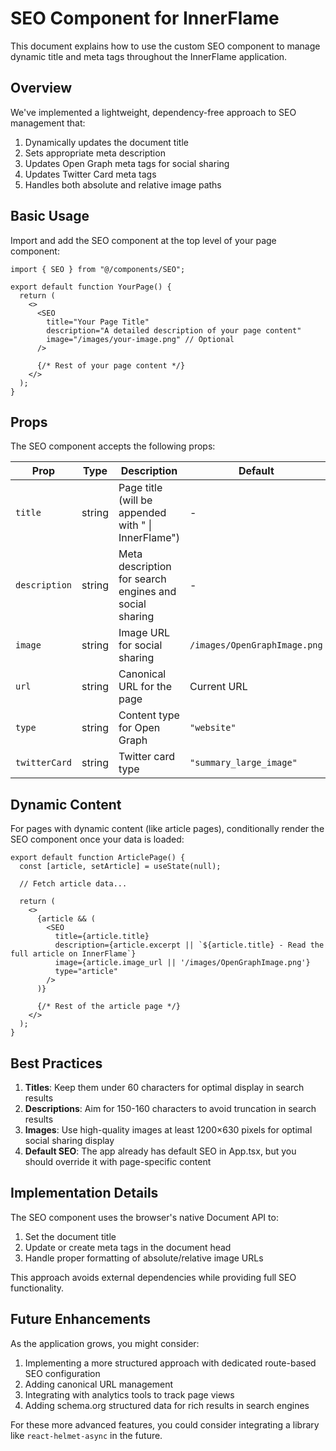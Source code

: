 # SEO Component for InnerFlame

This document explains how to use the custom SEO component to manage dynamic title and meta tags throughout the InnerFlame application.

## Overview

We've implemented a lightweight, dependency-free approach to SEO management that:

1. Dynamically updates the document title
2. Sets appropriate meta description
3. Updates Open Graph meta tags for social sharing
4. Updates Twitter Card meta tags
5. Handles both absolute and relative image paths

## Basic Usage

Import and add the SEO component at the top level of your page component:

```tsx
import { SEO } from "@/components/SEO";

export default function YourPage() {
  return (
    <>
      <SEO 
        title="Your Page Title"
        description="A detailed description of your page content"
        image="/images/your-image.png" // Optional
      />
      
      {/* Rest of your page content */}
    </>
  );
}
```

## Props

The SEO component accepts the following props:

| Prop | Type | Description | Default |
|------|------|-------------|---------|
| `title` | string | Page title (will be appended with " \| InnerFlame") | - |
| `description` | string | Meta description for search engines and social sharing | - |
| `image` | string | Image URL for social sharing | `/images/OpenGraphImage.png` |
| `url` | string | Canonical URL for the page | Current URL |
| `type` | string | Content type for Open Graph | `"website"` |
| `twitterCard` | string | Twitter card type | `"summary_large_image"` |

## Dynamic Content

For pages with dynamic content (like article pages), conditionally render the SEO component once your data is loaded:

```tsx
export default function ArticlePage() {
  const [article, setArticle] = useState(null);
  
  // Fetch article data...
  
  return (
    <>
      {article && (
        <SEO
          title={article.title}
          description={article.excerpt || `${article.title} - Read the full article on InnerFlame`}
          image={article.image_url || '/images/OpenGraphImage.png'}
          type="article"
        />
      )}
      
      {/* Rest of the article page */}
    </>
  );
}
```

## Best Practices

1. **Titles**: Keep them under 60 characters for optimal display in search results
2. **Descriptions**: Aim for 150-160 characters to avoid truncation in search results
3. **Images**: Use high-quality images at least 1200×630 pixels for optimal social sharing display
4. **Default SEO**: The app already has default SEO in App.tsx, but you should override it with page-specific content

## Implementation Details

The SEO component uses the browser's native Document API to:
1. Set the document title
2. Update or create meta tags in the document head
3. Handle proper formatting of absolute/relative image URLs

This approach avoids external dependencies while providing full SEO functionality.

## Future Enhancements

As the application grows, you might consider:

1. Implementing a more structured approach with dedicated route-based SEO configuration
2. Adding canonical URL management
3. Integrating with analytics tools to track page views
4. Adding schema.org structured data for rich results in search engines

For these more advanced features, you could consider integrating a library like `react-helmet-async` in the future. 